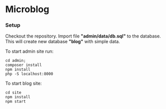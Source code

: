 # Microblog

### Setup

Checkout the repository. 
Import file **"admin/data/db.sql"** to the database. This will create new database **"blog"** with simple data.

To start admin site run:
```
cd admin;
composer install
npm install
php -S localhost:8000
```

To start blog site:
```
cd site
npm install
npm start
```
